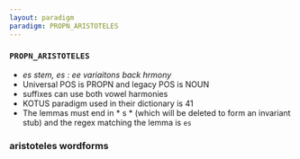 ```yaml
---
layout: paradigm
paradigm: PROPN_ARISTOTELES
---
```

### ` PROPN_ARISTOTELES `

* _es stem, es : ee variaitons back hrmony_
* Universal POS is PROPN and legacy POS is NOUN
* suffixes can use both vowel harmonies
* KOTUS paradigm used in their dictionary is 41
* The lemmas must end in * s * (which will be deleted to form an invariant stub) and the regex matching the lemma is ` es `

### aristoteles wordforms


